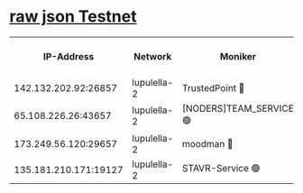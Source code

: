 [raw json Testnet](https://rpc-check.jaclalt.stavr.tech/jaclalt/rpc-jaclalt-result.json)
=

<table><tr><th>IP-Address</th><th>Network</th><th>Moniker</th><th>Latest Block Height</th><th>Earliest Block Height</th><th>Catching Up</th><th>Tx Index</th><th>Voting Power</th><th>Scan Time</th></tr><tr><td>142.132.202.92:26857</td><td>lupulella-2</td><td>TrustedPoint 🔴</td><td>7042249</td><td>6282001</td><td>False</td><td>off</td><td>400065</td><td>2024-03-10T14:26:34.359961965UTC</td></tr><tr><td>65.108.226.26:43657</td><td>lupulella-2</td><td>[NODERS]TEAM_SERVICE 🟢</td><td>7042249</td><td>6282001</td><td>False</td><td>on</td><td>0</td><td>2024-03-10T14:26:36.769811725UTC</td></tr><tr><td>173.249.56.120:29657</td><td>lupulella-2</td><td>moodman 🔴</td><td>7042249</td><td>6942249</td><td>False</td><td>off</td><td>1075134</td><td>2024-03-10T14:26:34.108184358UTC</td></tr><tr><td>135.181.210.171:19127</td><td>lupulella-2</td><td>STAVR-Service 🟢</td><td>7042248</td><td>7042001</td><td>False</td><td>on</td><td>0</td><td>2024-03-10T14:26:25.615263158UTC</td></tr></table>
